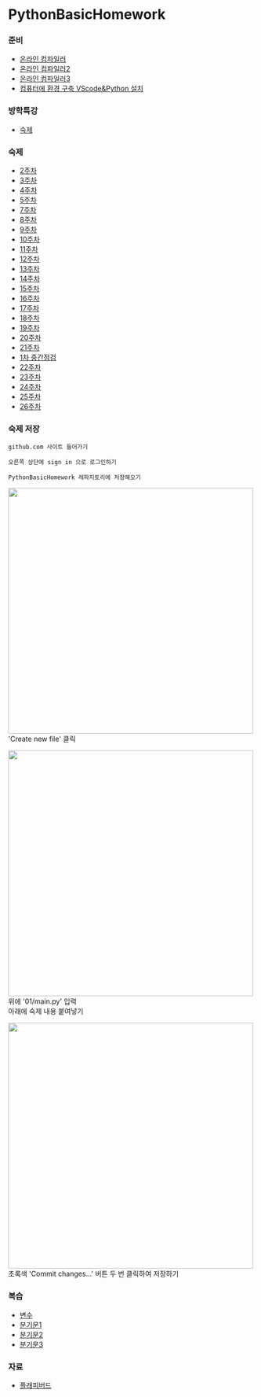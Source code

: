 # PythonBasicHomework

### 준비
- [온라인 컴파일러](https://replit.com/languages/python3)
- [온라인 컴파일러2](https://www.onlinegdb.com/online_python_compiler)
- [온라인 컴파일러3](https://www.programiz.com/python-programming/online-compiler)
- [컴퓨터에 환경 구축 VScode&Python 설치](https://blog.naver.com/whale_coding/222689650435)

### 방학특강
- [숙제](01/00.md)

### 숙제
- [2주차](01/숙제.md)
- [3주차](100/03.md)
- [4주차](100/04.md)
- [5주차](100/05.md)
- [7주차](100/07.md)
- [8주차](100/08.md)
- [9주차](100/09.md)
- [10주차](100/10.md)
- [11주차](100/11.md)
- [12주차](100/12.md)
- [13주차](100/13.md)
- [14주차](100/14.md)
- [15주차](100/15.md)
- [16주차](100/16.md)
- [17주차](100/17.md)
- [18주차](100/18.md)
- [19주차](100/19.md)
- [20주차](100/20.md)
- [21주차](100/21.md)
- [1차 중간점검](100/20_mid.md)
- [22주차](100/22.md)
- [23주차](100/23.md)
- [24주차](100/24.md)
- [25주차](100/25.md)
- [26주차](100/26.md)


### 숙제 저장
```
github.com 사이트 들어가기

오른쪽 상단에 sign in 으로 로그인하기

PythonBasicHomework 레파지토리에 저장해오기
```
<img width="500px" src="https://github.com/whalecoding/PythonBasicHomework/assets/48852104/56200eeb-9336-4d6c-b7ce-0263c57b31ee"></img>   
'Create new file' 클릭

<img width="500px" src="https://github.com/whalecoding/PythonBasicHomework/assets/48852104/22458558-7b65-434b-8769-5369f353ae7b"></img>   
위에 '01/main.py' 입력    
아래에 숙제 내용 붙여넣기

<img width="500px" src="https://github.com/whalecoding/PythonBasicHomework/assets/48852104/666785a9-9a9d-475b-bd61-25c80d300326"></img>    
초록색 'Commit changes...' 버튼 두 번 클릭하여 저장하기




### 복습
- [변수](복습/01.md)
- [분기문1](복습/02.md)
- [분기문2](복습/03.md)
- [분기문3](복습/04.md)

### 자료
- [플래피버드](image/bird.gif)
